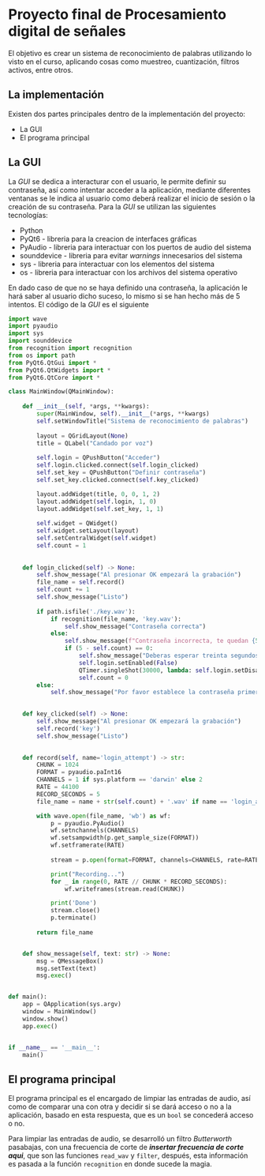 # Proyecto final de Procesamiento digital de señales
El objetivo es crear un sistema de reconocimiento de palabras utilizando lo visto en el curso, aplicando cosas como muestreo, cuantización, filtros activos, entre otros.

## La implementación
Existen dos partes principales dentro de la implementación del proyecto:
* La GUI
* El programa principal 

## La GUI
La *GUI* se dedica a interacturar con el usuario, le permite definir su contraseña, así como intentar acceder a la aplicación, mediante diferentes ventanas se le indica al usuario como deberá realizar el inicio de sesión o la creación de su contraseña. Para la *GUI* se utilizan las siguientes tecnologías:

* Python
* PyQt6 - libreria para la creacion de interfaces gráficas
* PyAudio - libreria para interactuar con los puertos de audio del sistema
* sounddevice - libreria para evitar *warnings* innecesarios del sistema
* sys - libreria para interactuar con los elementos del sistema
* os - libreria para interactuar con los archivos del sistema operativo

En dado caso de que no se haya definido una contraseña, la aplicación le hará saber al usuario dicho suceso, lo mismo si se han hecho más de 5 intentos. El código de la *GUI* es el siguiente

```python
import wave
import pyaudio
import sys
import sounddevice
from recognition import recognition
from os import path
from PyQt6.QtGui import *
from PyQt6.QtWidgets import *
from PyQt6.QtCore import *

class MainWindow(QMainWindow):
    
    def __init__(self, *args, **kwargs):
        super(MainWindow, self).__init__(*args, **kwargs)
        self.setWindowTitle("Sistema de reconocimiento de palabras")
        
        layout = QGridLayout(None)
        title = QLabel("Candado por voz")
        
        self.login = QPushButton("Acceder")
        self.login.clicked.connect(self.login_clicked)
        self.set_key = QPushButton("Definir contraseña")
        self.set_key.clicked.connect(self.key_clicked)

        layout.addWidget(title, 0, 0, 1, 2)
        layout.addWidget(self.login, 1, 0)
        layout.addWidget(self.set_key, 1, 1)
        
        self.widget = QWidget()
        self.widget.setLayout(layout)
        self.setCentralWidget(self.widget)
        self.count = 1
        
        
    def login_clicked(self) -> None:
        self.show_message("Al presionar OK empezará la grabación")
        file_name = self.record()
        self.count += 1 
        self.show_message("Listo")
        
        if path.isfile('./key.wav'):
            if recognition(file_name, 'key.wav'):
                self.show_message("Contraseña correcta")
            else:
                self.show_message(f"Contraseña incorrecta, te quedan {5 - self.count} intentos")
                if (5 - self.count) == 0:
                    self.show_message("Deberas esperar treinta segundos despues de presionar Ok para volver a intentarlo")
                    self.login.setEnabled(False)
                    QTimer.singleShot(30000, lambda: self.login.setDisabled(False))
                    self.count = 0
        else:
            self.show_message("Por favor establece la contraseña primero")
    

    def key_clicked(self) -> None:
        self.show_message("Al presionar OK empezará la grabación")
        self.record('key')
        self.show_message("Listo")
    

    def record(self, name='login_attempt') -> str:
        CHUNK = 1024
        FORMAT = pyaudio.paInt16
        CHANNELS = 1 if sys.platform == 'darwin' else 2
        RATE = 44100
        RECORD_SECONDS = 5
        file_name = name + str(self.count) + '.wav' if name == 'login_attempt' else name + '.wav'

        with wave.open(file_name, 'wb') as wf:
            p = pyaudio.PyAudio()
            wf.setnchannels(CHANNELS)
            wf.setsampwidth(p.get_sample_size(FORMAT))
            wf.setframerate(RATE)
            
            stream = p.open(format=FORMAT, channels=CHANNELS, rate=RATE, input=True)

            print("Recording...")
            for _ in range(0, RATE // CHUNK * RECORD_SECONDS):
                wf.writeframes(stream.read(CHUNK))

            print('Done')
            stream.close()
            p.terminate()
        
        return file_name


    def show_message(self, text: str) -> None:
        msg = QMessageBox() 
        msg.setText(text) 
        msg.exec()


def main():
    app = QApplication(sys.argv)
    window = MainWindow()
    window.show()
    app.exec()


if __name__ == '__main__':
    main()
```

## El programa principal
El programa principal es el encargado de limpiar las entradas de audio, así como de comparar una con otra y decidir si se dará acceso o no a la aplicación, basado en esta respuesta, que es un `bool` se concederá acceso o no.

Para limpiar las entradas de audio, se desarrolló un filtro *Butterworth* pasabajas, con una frecuencia de corte de ***insertar frecuencia de corte aqui***, que son las funciones `read_wav` y `filter`, después, esta información es pasada a la función `recognition` en donde sucede la magia. 
